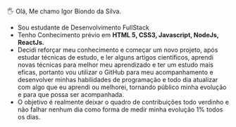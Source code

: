 🖐️ Olá, Me chamo Igor Biondo da Silva. <br>
* Sou estudante de Desenvolvimento FullStack <br>
* Tenho Conhecimento prévio em __HTML 5, CSS3, Javascript, NodeJs, ReactJs.__ <br>
* Decidi reforçar meu conhecimento e começar um novo projeto, após estudar técnicas de estudo, e ler alguns artigos científicos, 
aprendi novas técnicas para melhor meu aprendizado e ter um estudo mais eficas, 
portanto vou utilizar o GitHub para meu acompanhamento e desenvolver minhas habilidades de programação
e todo dia atualizar com algo que eu aprendi ou melhorei, tornando público minha evolução e para que possa ser acompanhada.<br>
* O objetivo é realmente deixar o quadro de contribuições todo verdinho e não falhar nenhum dia como forma de medir minha evolução 1% todos os dias.<br>
